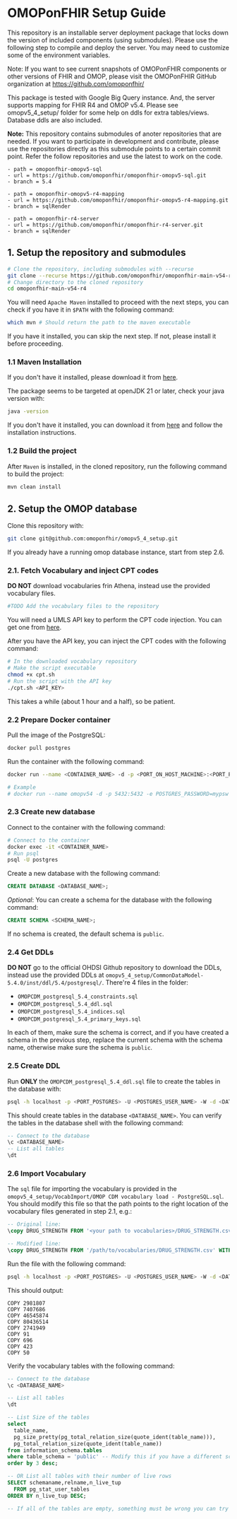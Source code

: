 # OMOPonFHIR Setup Guide

This repository is an installable server deployment package that locks down the version of included components (using submodules). Please use the following step to compile and deploy the server. You may need to customize some of the environment variables.

Note: If you want to see current snapshots of OMOPonFHIR components or other versions of FHIR and OMOP, please visit the OMOPonFHIR GitHub organization at https://github.com/omoponfhir/

This package is tested with Google Big Query instance. And, the server supports mapping for FHIR R4 and OMOP v5.4. Please see omopv5_4_setup/ folder for some help on ddls for extra tables/views. Database ddls are also included.

**Note:** This repository contains submodules of anoter repositories that are needed. If you want to participate in 
development and contribute, please use the repositories directly as this submodule points to a certain commit point. 
Refer the follow repositories and use the latest to work on the code.

```
- path = omoponfhir-omopv5-sql
- url = https://github.com/omoponfhir/omoponfhir-omopv5-sql.git
- branch = 5.4

- path = omoponfhir-omopv5-r4-mapping
- url = https://github.com/omoponfhir/omoponfhir-omopv5-r4-mapping.git
- branch = sqlRender

- path = omoponfhir-r4-server
- url = https://github.com/omoponfhir/omoponfhir-r4-server.git
- branch = sqlRender
```

## 1. Setup the repository and submodules

```bash
# Clone the repository, including submodules with --recurse
git clone --recurse https://github.com/omoponfhir/omoponfhir-main-v54-r4.git
# Change directory to the cloned repository
cd omoponfhir-main-v54-r4
```
You will need `Apache Maven` installed to proceed with the next steps, you can check if you have it in `$PATH` with the following command:
```bash
which mvn # Should return the path to the maven executable
```
If you have it installed, you can skip the next step. If not, please install it before proceeding.

### 1.1 Maven Installation
If you don't have it installed, please download it from [here](https://maven.apache.org/download.cgi).

The package seems to be targeted at openJDK 21 or later, check your java version with:
```bash
java -version
```
If you don't have it installed, you can download it from [here](https://jdk.java.net/22/) and follow the installation instructions.

### 1.2 Build the project
After `Maven` is installed, in the cloned repository, run the following command to build the project:
```bash
mvn clean install
```

## 2. Setup the OMOP database

Clone this repository with:
```bash
git clone git@github.com:omoponfhir/omopv5_4_setup.git
```

If you already have a running omop database instance, start from step 2.6.

### 2.1. Fetch Vocabulary and inject CPT codes
**DO NOT** download vocabularies frin Athena, instead use the provided vocabulary files.
```bash
#TODO Add the vocabulary files to the repository
```
You will need a UMLS API key to perform the CPT code injection. You can get one from [here](https://documentation.uts.nlm.nih.gov/rest/authentication.html).

After you have the API key, you can inject the CPT codes with the following command:
```bash
# In the downloaded vocabulary repository
# Make the script executable
chmod +x cpt.sh
# Run the script with the API key
./cpt.sh <API_KEY>
```
This takes a while (about 1 hour and a half), so be patient.
### 2.2 Prepare Docker container
Pull the image of the PostgreSQL:
```bash
docker pull postgres
```
Run the container with the following command:
```bash
docker run --name <CONTAINER_NAME> -d -p <PORT_ON_HOST_MACHINE>:<PORT_POSTGRES> -e POSTGRES_PASSWORD=<PASSWORD> --restart unless-stopped postgres:latest

# Example
# docker run --name omopv54 -d -p 5432:5432 -e POSTGRES_PASSWORD=mypsw --restart unless-stopped postgres:latest
```

### 2.3 Create new database
Connect to the container with the following command:
```bash
# Connect to the container
docker exec -it <CONTAINER_NAME> 
# Run psql
psql -U postgres
```
Create a new database with the following command:
```sql
CREATE DATABASE <DATABASE_NAME>;
```
*Optional*: You can create a schema for the database with the following command:
```sql
CREATE SCHEMA <SCHEMA_NAME>;
```
If no schema is created, the default schema is `public`.
### 2.4 Get DDLs
**DO NOT** go to the official OHDSI Github repository to download the DDLs, instead use the provided DDLs at `omopv5_4_setup/CommonDataModel-5.4.0/inst/ddl/5.4/postgresql/`.
There're 4 files in the folder:
- `OMOPCDM_postgresql_5.4_constraints.sql`
- `OMOPCDM_postgresql_5.4_ddl.sql`
- `OMOPCDM_postgresql_5.4_indices.sql`
- `OMOPCDM_postgresql_5.4_primary_keys.sql`

In each of them, make sure the schema is correct, and if you have created a schema in the previous step, replace the current schema with the schema name, otherwise make sure the schema is `public`.

### 2.5 Create DDL
Run **ONLY** the `OMOPCDM_postgresql_5.4_ddl.sql` file to create the tables in the database with:
```bash
psql -h localhost -p <PORT_POSTGRES> -U <POSTGRES_USER_NAME> -W -d <DATABASE_NAME> -f OMOPCDM_postgresql_5.4_ddl.
```
This should create tables in the database `<DATABASE_NAME>`.
You can verify the tables in the database shell with the following command:
```sql
-- Connect to the database
\c <DATABASE_NAME>
-- List all tables
\dt
```

### 2.6 Import Vocabulary
The `sql` file for importing the vocabulary is provided in the `omopv5_4_setup/VocabImport/OMOP CDM vocabulary load - PostgreSQL.sql`. You should modify this file so that the path points to the right location of the vocabulary files generated in step 2.1, e.g.:
```sql
-- Original line:
\copy DRUG_STRENGTH FROM '<your path to vocabularies>/DRUG_STRENGTH.csv' WITH DELIMITER E'\t' CSV HEADER QUOTE E'\b' ;

-- Modified line:
\copy DRUG_STRENGTH FROM '/path/to/vocabularies/DRUG_STRENGTH.csv' WITH DELIMITER E'\t' CSV HEADER QUOTE E'\b' ;
```

Run the file with the following command:
```bash
psql -h localhost -p <PORT_POSTGRES> -U <POSTGRES_USER_NAME> -W -d <DATABASE_NAME> -f path/to/OMOP\ CDM\ vocabulary\ load\ -\ PostgreSQL.sql
```

This should output:
```
COPY 2981807
COPY 7407686
COPY 46545874
COPY 80436514
COPY 2741949
COPY 91
COPY 696
COPY 423
COPY 50
```

Verify the vocabulary tables with the following command:
```sql
-- Connect to the database
\c <DATABASE_NAME>

-- List all tables
\dt

-- List Size of the tables
select
  table_name,
  pg_size_pretty(pg_total_relation_size(quote_ident(table_name))),
  pg_total_relation_size(quote_ident(table_name))
from information_schema.tables
where table_schema = 'public' -- Modify this if you have a different schema
order by 3 desc;

-- OR List all tables with their number of live rows
SELECT schemaname,relname,n_live_tup 
  FROM pg_stat_user_tables 
ORDER BY n_live_tup DESC;

-- If all of the tables are empty, something must be wrong you can try to re-import the vocabulary
```